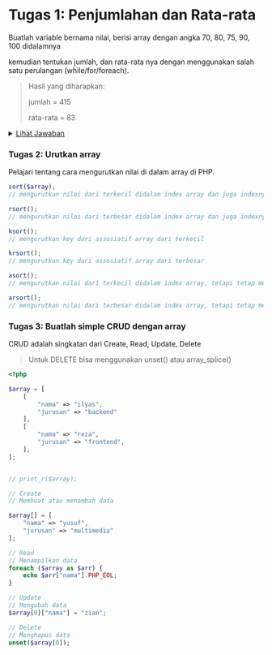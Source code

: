 # Tugas 1: Penjumlahan dan Rata-rata

Buatlah variable bernama nilai, berisi array dengan angka 70, 80, 75, 90, 100 didalamnya

kemudian tentukan jumlah, dan rata-rata nya dengan menggunakan salah satu perulangan (while/for/foreach).

> Hasil yang diharapkan:
>
> jumlah = 415
>
> rata-rata = 83

<details>
    <summary><u>Lihat Jawaban</u></summary>

```php
<?php

// Penjumlahan

$data = [70, 80, 75, 90, 100];

$i = 0;
$total = 0;
$rata_rata = 0;
// $data[0] = 70;
// $data[1] = 80;
// $data[2] = 75;
// $data[3] = 90;
// $data[4] = 100;

while ($i < count($data) ) {
    $total += $data[$i];
    // $total = $total + $data[$i];    
    // $i += 2;
    // $i = $i + 2;
    $i++;
}

$rata_rata = $total / count($data);

echo "Jumlah: ";
echo $total;
echo PHP_EOL;

echo "Rata-rata: ";
echo $rata_rata;
echo PHP_EOL;
```
</details>

### Tugas 2: Urutkan array

Pelajari tentang cara mengurutkan nilai di dalam array di PHP.

```php
sort($array); 
// mengurutkan nilai dari terkecil didalam index array dan juga indexnya

rsort(); 
// mengurutkan nilai dari terbesar didalam index array dan juga indexnya

ksort();
// mengurutkan key dari assosiatif array dari terkecil

krsort();
// mengurutkan key dari assosiatif array dari terbesar

asort();
// mengurutkan nilai dari terkecil didalam index array, tetapi tetap mempertahankan nilai dari indexnya

arsort();
// mengurutkan nilai dari terbesar didalam index array, tetapi tetap mempertahankan nilai dari indexnya

```



### Tugas 3: Buatlah simple CRUD dengan array

CRUD adalah singkatan dari Create, Read, Update, Delete

> Untuk DELETE bisa menggunakan unset() atau array_splice()

```php
<?php

$array = [
    [
        "nama" => "ilyas",
        "jurusan" => "backend"
    ],
    [
        "nama" => "reza",
        "jurusan" => "frontend",
    ],
];


// print_r($array);

// Create
// Membuat atau menambah data

$array[] = [
    "nama" => "yusuf",
    "jurusan" => "multimedia"
];

// Read
// Menampilkan data
foreach ($array as $arr) {
    echo $arr["nama"].PHP_EOL;
}

// Update
// Mengubah data
$array[0]["nama"] = "zian";

// Delete
// Menghapus data
unset($array[0]);


```







